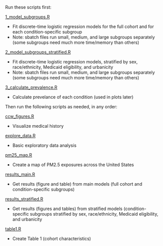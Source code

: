 Run these scripts first:

[1_model_subgroups.R](1_model_subgroups.R)
* Fit discrete-time logistic regression models for the full cohort and for each condition-specific subgroup
* Note: sbatch files run small, medium, and large subgroups separately (some subgroups need much more time/memory than others)

[2_model_subgroups_stratified.R](2_model_subgroups_stratified.R)
* Fit discrete-time logistic regression models, stratified by sex, race/ethnicity, Medicaid eligibility, and urbanicity
* Note: sbatch files run small, medium, and large subgroups separately (some subgroups need much more time/memory than others)

[3_calculate_prevalence.R](3_calculate_prevalence.R)
* Calculate prevelance of each condition (used in plots later)

Then run the following scripts as needed, in any order:

[ccw_figures.R](ccw_figures.R)
* Visualize medical history

[explore_data.R](explore_data.R)
* Basic exploratory data analysis

[pm25_map.R](pm25_map.R)
* Create a map of PM2.5 exposures across the United States

[results_main.R](results_main.R)
* Get results (figure and table) from main models (full cohort and condition-specific subgroups)

[results_stratified.R](results_stratified.R)
* Get results (figures and tables) from stratified models (condition-specific subgroups stratified by sex, race/ethnicity, Medicaid eligibility, and urbanicity

[table1.R](table1.R)
* Create Table 1 (cohort characteristics)
